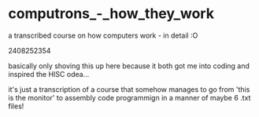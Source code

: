 # computrons_-_how_they_work
 a transcribed course on how computers work - in detail :O

2408252354

basically only shoving this up here because it both got me into coding and inspired the HISC odea...


it's just a  transcription of a course that somehow manages to go from 'this is the monitor' to assembly code programmign in a manner of maybe 6 .txt files!